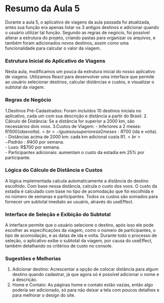 # Resumo da Aula 5

Durante a aula 5, o aplicativo de viagens da aula passada foi atualizada, antes sua função era apenas listar os 3 antigos destinos e adicionar quando o usuário utilizar tal função. Segundo as regras de negócio, foi possível alterar a estrutura do projeto, criando pastas para organizar os arquivos, e também foram adicionados novos destinos, assim como uma funcionalidade para calcular o valor da viagem.

### Estrutura Inicial do Aplicativo de Viagens
Nesta aula, modificamos um pouca da estrutura inicial do nosso aplicativo de viagens. Utilizamos React para desenvolver uma interface que permite ao usuário selecionar destinos, calcular distâncias e custos, e visualizar o subtotal da viagem.

### Regras de Negócio
1.Destinos Pré-Cadastrados: Foram incluídos 10 destinos iniciais no aplicativo, cada um com sua descrição e distância a partir do Brasil.
2. Cálculo de Distância: Se a distância for superior a 2000 km, são necessários dois voos.
3.Custos de Viagem: 
     - Inferiores a 2 meses: R$1500 (ida e volta).<br>
     - Iguais ou superiores a 2 meses: R$700 (ida e volta).<br>
     - Distâncias acima de 2000 km: cada km adicional custa R$1.<br>
     - Padrão: R$400 por semana.<br>
     - Luxo: R$700 por semana.<br>
     - Participantes adicionais: aumentam o custo da estadia em 25% por participante.<br>

### Lógica do Cálculo de Distância e Custos
A lógica implementada calcula automaticamente a distância do destino escolhido. Com base nessa distância, calcula o custo dos voos. O custo da estadia é calculado com base no tipo de acomodação que foi escolhida e no número de semanas e participantes. Todos os custos são somados para fornecer um subtotal imediato ao usuário, através do useEffect.

### Interface de Seleção e Exibição do Subtotal
A interface permite que o usuário selecione o destino, após isso ele pode escolher as especificações da viagem, como o número de participantes, o tipo de acomodação, e as datas de ida e volta. Durante todo o processo de seleção, o aplicativo exibe o subtotal da viagem, por causa do useEffect, também detalhando os critérios de custo no console.

### Sugestões e Melhorias
1. Adicionar destino: Acrescentar a opção de colocar distância para algum destino quando cadastrar, já que agora só é possível adicionar o nome e a descrição.
2. Home e Contato: As páginas home e contato estão vazias, então algo poderia ser adicionado, só para não deixar a tela com poucos detalhes e para melhorar o design do site.
